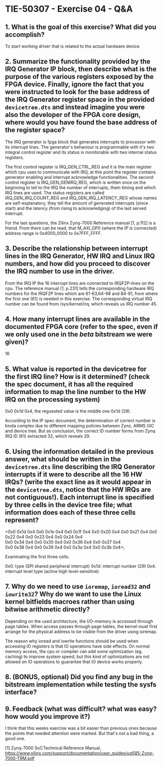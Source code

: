 # TIE-50307 - Exercise 04 - Q&A

## 1. What is the goal of this exercise? What did you accomplish?
To start working driver that is related to the actual hardware device.

## 2. Summarize the functionality provided by the IRQ Generator IP block, then describe what is the purpose of the various registers exposed by the FPGA device. Finally, ignore the fact that you were instructed to look for the base address of the IRQ Generator register space in the provided `devicetree.dts` and instead imagine you were also the developer of the FPGA core design, where would you have found the base address of the register space?
The IRQ generator is fpga block that generates interrupts to processor with its interrupt lines. The generator's behaviour is programmable with it's two integral control register and its status is monitorable with two internal status registers.

The first control register is IRQ_GEN_CTRL_REG and it is the main register which cpu uses to communicate with IRQ, at this point the register contains generator enabling and interrupt acknowledge functionalities. The second control register is IRQ_GEN_GENIRQ_REG, which is written once on the beginning to tell to the IRQ the number of interrupts, them timing and which IRQ lines are used. The status registers are called IRQ_GEN_IRQ_COUNT_REG and IRQ_GEN_IRQ_LATENCY_REG whose names are self-explanatory, they tell the amount of generated interrupts (since start) and the latency (from rising to acknowledging) of the last served interrupt.

For the last questions, the Zilinx Zynq-7000 Reference manual [1, p.112] is a friend. From there can be read, that M_AXI_GP0 (where the IP is connected) address range is 0x4000_0000 to 0x7FFF_FFFF.

## 3. Describe the relationship between interrupt lines in the IRQ Generator, HW IRQ and Linux IRQ numbers, and how did you proceed to discover the IRQ number to use in the driver.
From the IRQ IP the 16 interrupt lines are connected to IRQF2P-lines on the cpu. The reference manual [1, p.231] tells the corresponding hardware IRQ numbers for the IRQF2P lines which are 61-63,64-68 and 84-91, from where the first one (61) is needed in this exercise. The corresponding virtual IRQ number can be found from /sys/kernel/irq, which reveals us IRQ number 45.

## 4. How many interrupt lines are available in the documented FPGA core (refer to the spec, even if we only used one in the *beta* bitstream we were given)?
16

## 5. What value is reported in the devicetree for the first IRQ line? How is it determined? (check the spec document, it has all the required information to map the line number to the HW IRQ on the processing system)
0x0 0x1d 0x4, the reguested value is the middle one 0x1d (29).

According to the IP spec document, the determination of correct number is kinda complex due to different mapping policies between Zynz, ARMS GIC and device tree. But as conclusion, the correct ID number forms from Zynq IRQ ID (61) extracted 32, which reveals 29.



## 6. Using the information detailed in the previous answer, what should be written in the `devicetree.dts` line describing the IRQ Generator interrupts if it were to describe all the 16 HW IRQs? (write the exact line as it would appear in the `devicetree.dts`, notice that the HW IRQs are not contiguous!). Each interrupt line is specified by three cells in the device tree file; what information does each of these three cells represent?
<0x0 0x1d 0x4 0x0 0x1e 0x4 0x0 0x1f 0x4 0x0 0x20 0x4 
0x0 0x21 0x4 0x0 0x22 0x4 0x0 0x23 0x4 0x0 0x24 0x4  
0x0 0x34 0x4 0x0 0x35 0x4 0x0 0x36 0x4 0x0 0x37 0x4  
0x0 0x38 0x4 0x0 0x39 0x4 0x0 0x3a 0x4 0x0 0x3b 0x4>;

Examinating the first three cells:

0x0: type (SPI shared peripheral interrupt)
0x1d: interrupt number (29)
0x4: interrupt level type (active high level-sensitive)

## 7. Why do we need to use `ioremap`, `ioread32` and `iowrite32`? Why do we want to use the Linux kernel bitfields macroes rather than using bitwise arithmetic directly?
Depending on the used architecture, the I/O-memory is accessed through page tables. When access passes through page tables, the kernel must first arrange for the physical address to be visible from the driver using ioremap. 

The reason why ioread and iowrite functions should be used when accessing IO registers is that IO operations have side effects. On normal memory access, the cpu or compiler can add some optimization (eg. caching) to improve system speed, but this kind of optimizations are not allowed on IO operations to guarantee that IO device works properly.

## 8. (BONUS, optional) Did you find any bug in the bitstream implementation while testing the sysfs interface?

## 9. Feedback (what was difficult? what was easy? how would you improve it?)
I think that this weeks exercise was a bit easier than previous ones because the points that needed attention were marked. But that's not a bad thing, a good one.


[1] Zynq-7000 SoCTechnical Reference Manual, https://www.xilinx.com/support/documentation/user_guides/ug585-Zynq-7000-TRM.pdf

